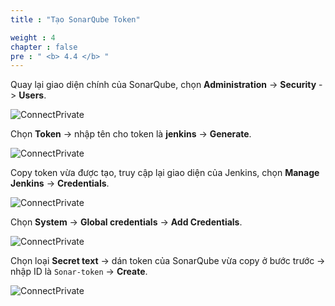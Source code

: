 ```yaml
---
title : "Tạo SonarQube Token"

weight : 4
chapter : false
pre : " <b> 4.4 </b> "
---
```


Quay lại giao diện chính của SonarQube, chọn **Administration** -> **Security** -> **Users**.

![ConnectPrivate](/images/anh36.png)

Chọn **Token** -> nhập tên cho token là **jenkins** -> **Generate**.

![ConnectPrivate](/images/anh37.png)

Copy token vừa được tạo, truy cập lại giao diện của Jenkins, chọn **Manage Jenkins** -> **Credentials**.

![ConnectPrivate](/images/anh38.png)

Chọn **System** -> **Global credentials** -> **Add Credentials**.

![ConnectPrivate](/images/anh39.png)

Chọn loại **Secret text** -> dán token của SonarQube vừa copy ở bước trước -> nhập ID là `Sonar-token` -> **Create**.

![ConnectPrivate](/images/anh40.png)






